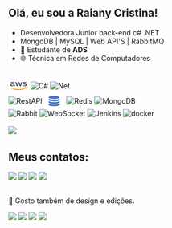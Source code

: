 ## Olá, eu sou a Raiany Cristina!
- Desenvolvedora Junior back-end c# .NET
- MongoDB | MySQL | Web API'S | RabbitMQ
- 💖 Estudante de **ADS**
- 🌐 Técnica em Redes de Computadores

<div style="display: inline_block"><br>
  
  <img align="center" alt="AWS" height="30"  width="40" src="https://raw.githubusercontent.com/github/explore/main/topics/aws/aws.png">
  <img align="center" alt="C#" height="30"  width="50" src="https://user-images.githubusercontent.com/25181517/121405384-444d7300-c95d-11eb-959f-913020d3bf90.png">
  <img align="center" alt="Net" height="30" width="50" src="https://user-images.githubusercontent.com/25181517/121405754-b4f48f80-c95d-11eb-8893-fc325bde617f.png">
  <br>
  <img align="center" alt="RestAPI" height="30" width="50" src="https://user-images.githubusercontent.com/25181517/192107858-fe19f043-c502-4009-8c47-476fc89718ad.png">
  <img align="center" alt="MySql" height="30" width="40" src="https://raw.githubusercontent.com/github/explore/master/topics/sql/sql.png">
  <img align="center" alt="Redis" height="30" width="50" src="https://user-images.githubusercontent.com/25181517/182884894-d3fa6ee0-f2b4-4960-9961-64740f533f2a.png">
  <img align="center" alt="MongoDB" height="30" width="50" src="https://user-images.githubusercontent.com/25181517/182884177-d48a8579-2cd0-447a-b9a6-ffc7cb02560e.png">
  <br>
  <img align="center" alt="Rabbit" height="30" width="50" src="https://github.com/marwin1991/profile-technology-icons/assets/136815194/50342602-8025-4030-b492-550f2eaa4073">
  <img align="center" alt="WebSocket" height="30" width="50" src="https://user-images.githubusercontent.com/25181517/187070862-03888f18-2e63-4332-95fb-3ba4f2708e59.png">
  <img align="center" alt="Jenkins" height="30" width="50" src="https://user-images.githubusercontent.com/25181517/179090274-733373ef-3b59-4f28-9ecb-244bea700932.png">
  <img align="center" alt="docker" height="30" width="50" src="https://user-images.githubusercontent.com/25181517/117207330-263ba280-adf4-11eb-9b97-0ac5b40bc3be.png">
  
</div>
<br/>
<div>
<img height="180em" src="https://github-readme-stats.vercel.app/api/top-langs/?username=annybuch&layout=compact&langs_count=16&theme=dracula"/>
</div>

## Meus contatos:
<div> 
  <a href="https://www.instagram.com/anny.buch/?next=%2F" target="_blank"><img src="https://img.shields.io/badge/-Instagram-%23E4405F?style=for-the-badge&logo=instagram&logoColor=white" target="_blank"></a>
  <a href="https://www.behance.net/raianycristina" target="_blank"><img src="https://img.shields.io/badge/Behance-0054F7?style=for-the-badge&logo=behance&logoColor=white" target="_blank"></a> 
  <a href = "mailto:raianyoc@gmail.com"><img src="https://img.shields.io/badge/-Gmail-%23333?style=for-the-badge&logo=gmail&logoColor=white" target="_blank"></a>
  <a href="www.linkedin.com/in/raiany-cristina-oliveira-57227b203" target="_blank"><img src="https://img.shields.io/badge/-LinkedIn-%230077B5?style=for-the-badge&logo=linkedin&logoColor=white" target="_blank"></a> 
</div>


## 
📸 Gosto também de design e edições.
<div>
 <img src="https://img.shields.io/badge/Spark%20AR-FF5C83?style=for-the-badge&logo=Spark AR&logoColor=white" target="_blank"></a>
 <img src="https://img.shields.io/badge/Adobe%20Photoshop-31A8FF?style=for-the-badge&logo=Adobe%20Photoshop&logoColor=black" target="_blank"></a>
 <img src="https://img.shields.io/badge/Adobe%20Illustrator-FF9A00?style=for-the-badge&logo=adobe%20illustrator&logoColor=white" target="_blank"></a>
 <img src="https://img.shields.io/badge/Figma-F24E1E?style=for-the-badge&logo=figma&logoColor=white"></a>
<div/>

